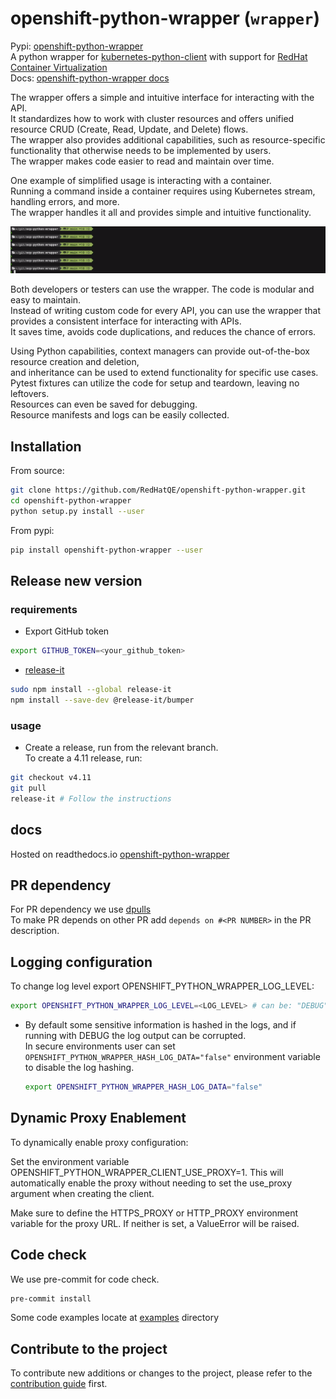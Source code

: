 # openshift-python-wrapper (`wrapper`)

Pypi: [openshift-python-wrapper](https://pypi.org/project/openshift-python-wrapper)  
A python wrapper for [kubernetes-python-client](https://github.com/kubernetes-client/python) with support for [RedHat Container Virtualization](https://www.openshift.com/learn/topics/virtualization)  
Docs: [openshift-python-wrapper docs](https://openshift-python-wrapper.readthedocs.io/en/latest/)

The wrapper offers a simple and intuitive interface for interacting with the API.  
It standardizes how to work with cluster resources and offers unified resource CRUD (Create, Read, Update, and Delete) flows.  
The wrapper also provides additional capabilities, such as resource-specific functionality that otherwise needs to be implemented by users.  
The wrapper makes code easier to read and maintain over time.

One example of simplified usage is interacting with a container.  
Running a command inside a container requires using Kubernetes stream, handling errors, and more.  
The wrapper handles it all and provides simple and intuitive functionality.

![Alt Text](examples/pod_example.gif)

Both developers or testers can use the wrapper. The code is modular and easy to maintain.  
Instead of writing custom code for every API, you can use the wrapper that provides a consistent interface for interacting with APIs.  
It saves time, avoids code duplications, and reduces the chance of errors.

Using Python capabilities, context managers can provide out-of-the-box resource creation and deletion,  
and inheritance can be used to extend functionality for specific use cases.  
Pytest fixtures can utilize the code for setup and teardown, leaving no leftovers.  
Resources can even be saved for debugging.  
Resource manifests and logs can be easily collected.

## Installation

From source:

```bash
git clone https://github.com/RedHatQE/openshift-python-wrapper.git
cd openshift-python-wrapper
python setup.py install --user
```

From pypi:

```bash
pip install openshift-python-wrapper --user
```

## Release new version

### requirements

- Export GitHub token

```bash
export GITHUB_TOKEN=<your_github_token>
```

- [release-it](https://github.com/release-it/release-it)

```bash
sudo npm install --global release-it
npm install --save-dev @release-it/bumper
```

### usage

- Create a release, run from the relevant branch.  
  To create a 4.11 release, run:

```bash
git checkout v4.11
git pull
release-it # Follow the instructions
```

## docs

Hosted on readthedocs.io [openshift-python-wrapper](https://openshift-python-wrapper.readthedocs.io/en/latest/)

## PR dependency

For PR dependency we use [dpulls](https://www.dpulls.com/)  
To make PR depends on other PR add `depends on #<PR NUMBER>` in the PR description.

## Logging configuration

To change log level export OPENSHIFT_PYTHON_WRAPPER_LOG_LEVEL:

```bash
export OPENSHIFT_PYTHON_WRAPPER_LOG_LEVEL=<LOG_LEVEL> # can be: "DEBUG", "INFO", "WARNING", "ERROR", "CRITICAL"
```

- By default some sensitive information is hashed in the logs, and if running with DEBUG the log output can be corrupted.  
  In secure environments user can set `OPENSHIFT_PYTHON_WRAPPER_HASH_LOG_DATA="false"` environment variable to disable the log hashing.

  ```bash
  export OPENSHIFT_PYTHON_WRAPPER_HASH_LOG_DATA="false"
  ```

## Dynamic Proxy Enablement

To dynamically enable proxy configuration:

Set the environment variable OPENSHIFT_PYTHON_WRAPPER_CLIENT_USE_PROXY=1.
This will automatically enable the proxy without needing to set the use_proxy argument when creating the client.

Make sure to define the HTTPS_PROXY or HTTP_PROXY environment variable for the proxy URL.
If neither is set, a ValueError will be raised.

## Code check

We use pre-commit for code check.

```bash
pre-commit install
```

Some code examples locate at [examples](examples) directory

## Contribute to the project

To contribute new additions or changes to the project, please refer to the [contribution guide](CONTRIBUTING.md) first.
